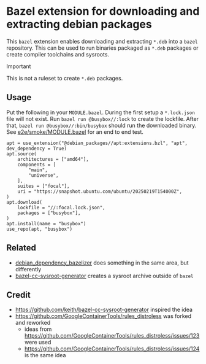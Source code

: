 # Bazel extension for downloading and extracting debian packages

This `bazel` extension enables downloading and extracting `*.deb` into a `bazel`
repository. This can be used to run binaries packaged as `*.deb` packages or
create compiler toolchains and sysroots.

> [!IMPORTANT]
> This is not a ruleset to create `*.deb` packages.

## Usage

Put the following in your `MODULE.bazel`. During the first setup a `*.lock.json`
file will not exist. Run `bazel run @busybox//:lock` to create the lockfile.
After that, `bazel run @busybox//:bin/busybox` should run the downloaded binary.
See [e2e/smoke/MODULE.bazel](e2e/smoke/MODULE.bazel) for an end to end test.

```
apt = use_extension("@debian_packages//apt:extensions.bzl", "apt", dev_dependency = True)
apt.source(
    architectures = ["amd64"],
    components = [
        "main",
        "universe",
    ],
    suites = ["focal"],
    uri = "https://snapshot.ubuntu.com/ubuntu/20250219T154000Z",
)
apt.download(
    lockfile = "//:focal.lock.json",
    packages = ["busybox"],
)
apt.install(name = "busybox")
use_repo(apt, "busybox")
```

## Related

- [debian_dependency_bazelizer](https://github.com/shabanzd/debian_dependency_bazelizer)
  does something in the same area, but differently
- [bazel-cc-sysroot-generator](https://github.com/keith/bazel-cc-sysroot-generator)
  creates a sysroot archive outside of `bazel`

## Credit

- https://github.com/keith/bazel-cc-sysroot-generator inspired the idea
- https://github.com/GoogleContainerTools/rules_distroless was forked and reworked
  - ideas from https://github.com/GoogleContainerTools/rules_distroless/issues/123 were used
  - https://github.com/GoogleContainerTools/rules_distroless/issues/124 is the same idea
